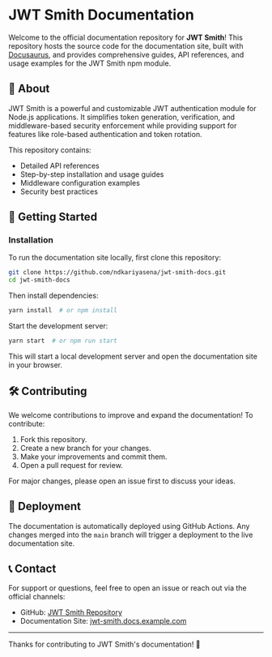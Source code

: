 # JWT Smith Documentation

Welcome to the official documentation repository for **JWT Smith**! This repository hosts the source code for the documentation site, built with [Docusaurus](https://docusaurus.io/), and provides comprehensive guides, API references, and usage examples for the JWT Smith npm module.

## 📖 About
JWT Smith is a powerful and customizable JWT authentication module for Node.js applications. It simplifies token generation, verification, and middleware-based security enforcement while providing support for features like role-based authentication and token rotation.

This repository contains:
- Detailed API references
- Step-by-step installation and usage guides
- Middleware configuration examples
- Security best practices

## 🚀 Getting Started

### Installation
To run the documentation site locally, first clone this repository:

```sh
git clone https://github.com/ndkariyasena/jwt-smith-docs.git
cd jwt-smith-docs
```

Then install dependencies:

```sh
yarn install  # or npm install
```

Start the development server:

```sh
yarn start  # or npm run start
```

This will start a local development server and open the documentation site in your browser.

## 🛠 Contributing

We welcome contributions to improve and expand the documentation! To contribute:

1. Fork this repository.
2. Create a new branch for your changes.
3. Make your improvements and commit them.
4. Open a pull request for review.

For major changes, please open an issue first to discuss your ideas.

## 📢 Deployment

The documentation is automatically deployed using GitHub Actions. Any changes merged into the `main` branch will trigger a deployment to the live documentation site.

## 📞 Contact

For support or questions, feel free to open an issue or reach out via the official channels:
- GitHub: [JWT Smith Repository](https://github.com/YOUR_USERNAME/jwt-smith)
- Documentation Site: [jwt-smith.docs.example.com](https://jwt-smith.docs.example.com)

---

Thanks for contributing to JWT Smith's documentation! 🙌

